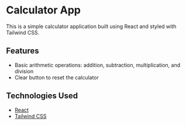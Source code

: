 # Calculator App

This is a simple calculator application built using React and styled with Tailwind CSS.

## Features

- Basic arithmetic operations: addition, subtraction, multiplication, and division
- Clear button to reset the calculator

## Technologies Used

- [React](https://reactjs.org/)
- [Tailwind CSS](https://tailwindcss.com/)

